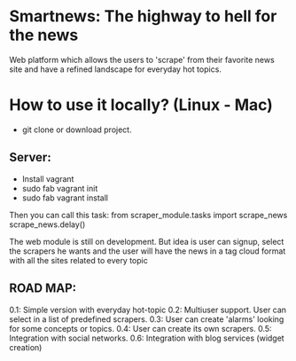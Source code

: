 # Smartnews: The highway to hell for the news
Web platform which allows the users to 'scrape' from their favorite news site and have a refined landscape for everyday hot topics.
# How to use it locally? (Linux - Mac)
* git clone or download project.

Server:
------
* Install vagrant
* sudo fab vagrant init
* sudo fab vagrant install


Then you can call this task:
from scraper_module.tasks import scrape_news
scrape_news.delay()

The web module is still on development.
But idea is user can signup, select the scrapers he wants and the user will have the news in a tag cloud format with all the sites related to every topic


ROAD MAP:
--------

0.1: Simple version with everyday hot-topic
0.2: Multiuser support. User can select in a list of predefined scrapers.
0.3: User can create 'alarms' looking for some concepts or topics.
0.4: User can create its own scrapers.
0.5: Integration with social networks.
0.6: Integration with blog services (widget creation)